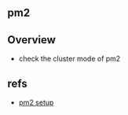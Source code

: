 ## pm2

## Overview
* check the cluster mode of pm2

## refs
* [pm2 setup](https://hackernoon.com/pm2-to-setup-a-nodejs-application-i3w32zg)
